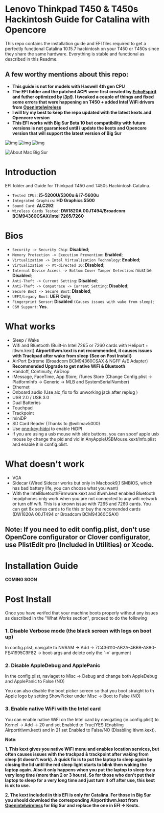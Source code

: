 # Lenovo Thinkpad T450 & T450s Hackintosh Guide for Catalina with Opencore
This repo contains the installation guide and EFI files required to get a perfectly functional Catalina 10.15.7 hackintosh on your T450 or T450s since they share the same hardware. Everything is stable and functional as described in this Readme. 

## A few worthy mentions about this repo:

- **This guide is not for models with Haswell 4th gen CPU**
- **The EFI folder and the patched ACPI were first created by [EchoEspirit](https://github.com/EchoEsprit/Hackintosh-Catalina-OpenCore-Lenovo-T450s-efi) and futher optimized by [i3p9](https://github.com/i3p9/Hackintosh-Catalina-OpenCore-Lenovo-T450s-efi). I tweaked a couple of things and fixed some errors that were happening on T450 + added Intel WiFi drivers from [Openintelwireless](https://github.com/OpenIntelWireless)**
- **I will try my best to keep the repo updated with the latest kexts and Opencore version**
- **This EFI works with Big Sur Beta 10 but compatibility with future versions is not guaranteed until i update the kexts and Opencore version that will support the latest version of Big Sur**

![img](https://img.shields.io/github/last-commit/racka98/Lenovo-Thinkpad-T450-T450s-Hackintosh-Guide-Catalina-Opencore.svg?color=green&label=last-commit) ![img](https://img.shields.io/badge/macOS%20support-Catalina--10.15.7-blue) ![img](https://img.shields.io/badge/Opencore%20version-0.6.2-red)

![About Mac Big Sur](https://imgur.com/xAIkJh0.png)

# Introduction

EFI folder and Guide for Thinkpad T450 and T450s Hackintosh Catalina.

- `Tested CPUs`: **i5-5200U/5300u & i7-5600u**
- `Integrated Graphics`: **HD Graphics 5500**
- `Sound Card`: **ALC292**
- `Wireless Cards Tested`: **DW1820A 00JT494/Broadcom BCM94360CSAX/Intel 7265/7260**

# Bios

- `Security -> Security Chip`: **Disabled**;
- `Memory Protection -> Execution Prevention`: **Enabled**;
- `Virtualization -> Intel Virtualization Technology`: **Enabled**;
- `Virtualization -> Vt-directed IO`: **Disabled**;
- `Internal Device Access -> Bottom Cover Tamper Detection`: must be **Disabled**;
- `Anti-Theft -> Current Setting`: **Disabled**;
- `Anti-Theft -> Computrace -> Current Setting`: **Disabled**;
- `Secure Boot -> Secure Boot`: **Disabled**;
- `UEFI/Legacy Boot`: **UEFI Only**;
- `Fingerprint Sensor`: **Disabled** `(Causes issues with wake from sleep)`;
- `CSM Support`: **Yes**.

# What works

- Sleep / Wake
- Wifi and Bluetooth (Built-in Intel 7265 or 7260 cards with Heliport + itlwm.kext) **Airportitlwm.kext is not recommended, it causes issues with Trackpad after wake from sleep {See on Post Install}**
- AirPort Extreme (Broadcom BCM94360CSAX & NGFF A/E Adapter) **Recommended Upgrade to get native WiFi & Bluetooth**
- Handoff, Continuity, AirDrop
- iMessage, FaceTime, App Store, iTunes Store (Change Config.plist -> PlatformInfo -> Generic -> MLB and SystemSerialNumber)
- Ethernet
- Onboard audio (Use alc_fix to fix unworking jack after replug )
- USB 2.0 / USB 3.0
- Dual Batteries
- Touchpad
- Trackpoint
- miniDP
- SD Card Reader (Thanks to @willmav5000)
- Use [one-key-hidpi](https://github.com/xzhih/one-key-hidpi) to enable HiDPI
- If you are using a usb mouse with side buttons, you can spoof apple usb mouse by change the pid and vid in AnyAppleUSBMouse.kext/Info.plist and enable it in config.plist.

# What doesn't work

- VGA
- Sidecar (Wired Sidecar works but only in Macbook9,1 SMBIOS, which has bad battery life, you can choose what you want)
- With the IntelBluetoothFirmware.kext and itlwm.kext enabled Bluetooth headphones only work when you are not connected to any wifi network or turn off wifi. This is a known issue with 7265 and 7260 cards. You can get 8x series cards to fix this or buy the recomended cards (DW1820A 00JT494 or Broadcom BCM94360CSAX)

## Note: If you need to edit config.plist, don't use OpenCore configurator or Clover configurator, use PlistEdit pro (Included in Utilities) or Xcode.

# Installation Guide

**COMING SOON**

# Post Install
Once you have verifed that your machine boots properly without any issues as described in the "What Works section", proceed to do the following

### 1. Disable Verbose mode (the black screen with logs on boot up)
In config.plist, navigate to NVRAM -> Add -> 7C436110-AB2A-4BBB-A880-FE41995C9F82 -> boot-args and delete only the '-v' argument

### 2. Disable AppleDebug and ApplePanic
In the config.plist, naviaget to Misc -> Debug and change both AppleDebug and ApplePanic to False (NO)

You can also disable the boot picker screen so that you boot straight to th Apple logo by setting ShowPicker under Misc -> Boot to False (NO)

### 3. Enable native WiFi with the Intel card
You can enable native WiFi on the Intel card by navigating (in config.plist) to Kernel -> Add -> 20 and set Enabled to True/YES (Enabling Airportitlwm.kext) and in 21 set Enabled to False/NO (Disabling itlwm.kext).

**Note:**

  **1. This kext gives you native WiFi menu and enables location services, but often causes issues with the trackpad & trackpoint after waking from sleep (it doesn't work). A quick fix is to put the laptop to sleep again by closing the lid until the red sleep light starts to blink then waking the laptop again. Also it only happens when you put the laptop to sleep for a very long time (more than 2 or 3 hours). So for those who don't put their laptop to sleep for a very long time and just turn it off after use, this kext is ok to use.**
  
  **2. The kext included in this EFI is only for Catalina. For those in Big Sur you should download the corresponding Airportitlwm.kext from [Openintelwireless](https://github.com/OpenIntelWireless) for Big Sur and replace the one in EFI -> Kexts.**
